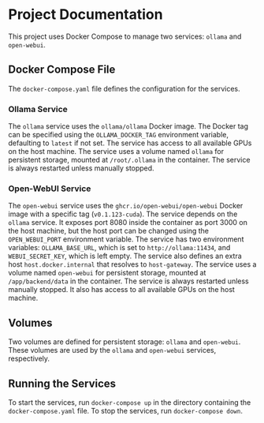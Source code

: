 # Project Documentation

This project uses Docker Compose to manage two services: `ollama` and `open-webui`.

## Docker Compose File

The `docker-compose.yaml` file defines the configuration for the services.

### Ollama Service

The `ollama` service uses the `ollama/ollama` Docker image. The Docker tag can be specified using the `OLLAMA_DOCKER_TAG` environment variable, defaulting to `latest` if not set. The service has access to all available GPUs on the host machine. The service uses a volume named `ollama` for persistent storage, mounted at `/root/.ollama` in the container. The service is always restarted unless manually stopped.

### Open-WebUI Service

The `open-webui` service uses the `ghcr.io/open-webui/open-webui` Docker image with a specific tag (`v0.1.123-cuda`). The service depends on the `ollama` service. It exposes port 8080 inside the container as port 3000 on the host machine, but the host port can be changed using the `OPEN_WEBUI_PORT` environment variable. The service has two environment variables: `OLLAMA_BASE_URL`, which is set to `http://ollama:11434`, and `WEBUI_SECRET_KEY`, which is left empty. The service also defines an extra host `host.docker.internal` that resolves to `host-gateway`. The service uses a volume named `open-webui` for persistent storage, mounted at `/app/backend/data` in the container. The service is always restarted unless manually stopped. It also has access to all available GPUs on the host machine.

## Volumes

Two volumes are defined for persistent storage: `ollama` and `open-webui`. These volumes are used by the `ollama` and `open-webui` services, respectively.

## Running the Services

To start the services, run `docker-compose up` in the directory containing the `docker-compose.yaml` file. To stop the services, run `docker-compose down`.
